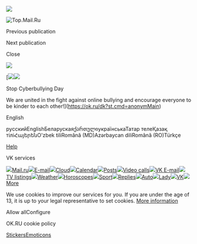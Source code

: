 ![](https://mc.yandex.ru/watch/87663567)

![Top.Mail.Ru](https://top-fwz1.mail.ru/counter?id=87663567;js=na)

     

Previous publication

Next publication

Close

![](data:,)

[![](//i.okcdn.ru/i?r=BDEtjN7Zne-BVzZrRFypJtPdyZxg7shgG0BEdqTncVMSyiJF9JVQZJhPpPOIcIDc5ec)![](//i.okcdn.ru/i?r=BDEtjN7Zne-BVzZrRFypJtPdDoXbfCYG4xDpfxcBVW04SCJF9JVQZJhPpPOIcIDc5ec)

Stop Cyberbullying Day

We are united in the fight against online bullying and encourage everyone to be kinder to each other!](https://ok.ru/dk?st.cmd=anonymMain)

English

русскийEnglishБеларускаяქართულიукраїнськаТатар телеҚазақ тіліՀայերենO'zbek tiliRomână (MD)Azərbaycan diliRomână (RO)Türkçe

[Help](https://ok.ru/help?st.cmd=helpFaq&st.origin=TA)

VK services

[![](/res/i/vk/svg/Service_Main.svg)Mail.ru](https://trk.mail.ru/c/jqwff1)[![](/res/i/vk/svg/Mail.svg)E-mail](https://trk.mail.ru/c/mdjti3)[![](/res/i/vk/svg/Cloud.svg)Cloud](https://trk.mail.ru/c/zmr9n2)[![](/res/i/vk/svg/Calendar.svg)Calendar](https://trk.mail.ru/c/tjj123)[![](/res/i/vk/svg/Notes.svg)Posts](https://trk.mail.ru/c/rc21q1)[![](/res/i/vk/svg/Calls.svg)Video calls](https://trk.mail.ru/c/ri7zj8)[![](/res/i/vk/svg/VK_Mail.svg)VK E-mail](https://trk.mail.ru/c/o9z920)[![](/res/i/vk/svg/TV.svg)TV listings](https://trk.mail.ru/c/rotur8)[![](/res/i/vk/svg/Weather.svg)Weather](https://trk.mail.ru/c/n6l9o1)[![](/res/i/vk/svg/Horoscope_Blue.svg)Horoscopes](https://trk.mail.ru/c/edf872)[![](/res/i/vk/svg/Sport_Blue.svg)Sport](https://trk.mail.ru/c/wuejf1)[![](/res/i/vk/svg/Mail.svg)Replies](https://trk.mail.ru/c/eefga9)[![](/res/i/vk/svg/Auto.svg)Auto](https://trk.mail.ru/c/j0a3o2)[![](/res/i/vk/svg/Lady.svg)Lady](https://trk.mail.ru/c/znddo7)[![](/res/i/vk/svg/VK.svg)VK](https://trk.mail.ru/c/xyn8o1?mt_campaign=mainvkmail_ok&mt_adset=&mt_network=1)[![](/res/i/vk/more.png)More](https://vk.company/ru/projects/)

We use cookies to improve our services for you. If you are under the age of 13, it is up to your legal representative to set cookies. [More information](https://ok.ru/cookiepolicy)

Allow allConfigure

OK.RU cookie policy

[Stickers](https://ok.ru/dk?cmd=SmilesCollectionOnDemand&tab=Stickers)[Emoticons](https://ok.ru/dk?cmd=SmilesCollectionOnDemand&tab=Smiles)[](https://ok.ru/dk?cmd=SmilesCollectionOnDemand&tab=Emoji)